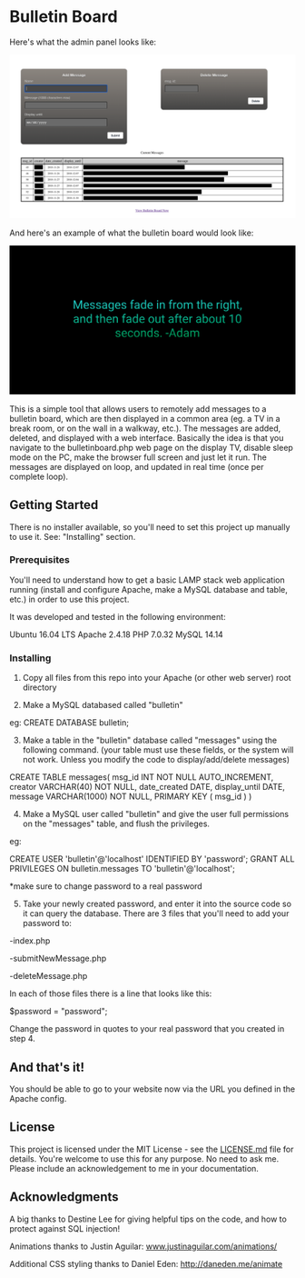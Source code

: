 # Bulletin Board

Here's what the admin panel looks like:

![alt text](https://github.com/adamkendall1/bulletin-board/blob/master/main-page-example.png?raw=true)

And here's an example of what the bulletin board would look like:

![alt text](https://github.com/adamkendall1/bulletin-board/blob/master/bulletinBoardExample.png)

This is a simple tool that allows users to remotely add messages to a bulletin board, which are then displayed in a common area (eg. a TV in a break room, or on the wall in a walkway, etc.). The messages are added, deleted, and displayed with a web interface. Basically the idea is that you navigate to the bulletinboard.php web page on the display TV, disable sleep mode on the PC, make the browser full screen and just let it run. The messages are displayed on loop, and updated in real time (once per complete loop).

## Getting Started

There is no installer available, so you'll need to set this project up manually to use it. See: "Installing" section.

### Prerequisites

You'll need to understand how to get a basic LAMP stack web application running (install and configure Apache, make a MySQL database and table, etc.) in order to use this project.

It was developed and tested in the following environment:

Ubuntu 16.04 LTS
Apache 2.4.18
PHP 7.0.32
MySQL 14.14

### Installing

1. Copy all files from this repo into your Apache (or other web server) root directory

2. Make a MySQL databased called "bulletin"
  
  eg: CREATE DATABASE bulletin;
  
3. Make a table in the "bulletin" database called "messages" using the following command. (your table must use these fields, or the system will not work. Unless you modify the code to display/add/delete messages)
  
  CREATE TABLE messages(
   msg_id INT NOT NULL AUTO_INCREMENT,
   creator VARCHAR(40) NOT NULL,
   date_created DATE,
   display_until DATE,
   message VARCHAR(1000) NOT NULL,
   PRIMARY KEY ( msg_id )
   )
  
4. Make a MySQL user called "bulletin" and give the user full permissions on the "messages" table, and flush the privileges.
  
  eg: 
  
  CREATE USER 'bulletin'@'localhost' IDENTIFIED BY 'password';
  GRANT ALL PRIVILEGES ON bulletin.messages TO 'bulletin'@'localhost';
  
  *make sure to change password to a real password

5. Take your newly created password, and enter it into the source code so it can query the database. There are 3 files that you'll need to add your password to:
  
  -index.php
  
  -submitNewMessage.php
  
  -deleteMessage.php
  
  In each of those files there is a line that looks like this:
  
  $password = "password";
  
  Change the password in quotes to your real password that you created in step 4.

## And that's it!

You should be able to go to your website now via the URL you defined in the Apache config.


## License

This project is licensed under the MIT License - see the [LICENSE.md](LICENSE.md) file for details.
You're welcome to use this for any purpose. No need to ask me. Please include an acknowledgement to me in your documentation.

## Acknowledgments

A big thanks to Destine Lee for giving helpful tips on the code, and how to protect against SQL injection!

Animations thanks to Justin Aguilar:
 www.justinaguilar.com/animations/
 
Additional CSS styling thanks to Daniel Eden:
  http://daneden.me/animate
